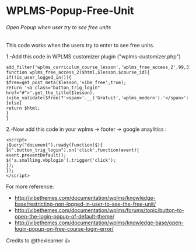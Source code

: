 # WPLMS-Popup-Free-Unit
###### Open Popup when user try to see free units
This code works when the users try to enter to see free units.

1.-Add this code in WPLMS customizer plugin ("wplms-customizer.php")

```
add_filter('wplms_curriculum_course_lesson','wplms_free_access_2',99,3);
function wplms_free_access_2($html,$lesson,$course_id){
if(!is_user_logged_in()){
$free=get_post_meta($lesson,'vibe_free',true);
return '<a class="button_trig_login" href="#">'.get_the_title($lesson).(vibe_validate($free)?'<span>'.__('Gratuit','wplms_modern').'</span>':'').'</a>';
}else{
return $html;
}
}
```
2.-Now add this code in your wplms -> footer -> google anaylitics :
```
<script>
jQuery("document").ready(function($){
$(".button_trig_login").on('click',function(event){
event.preventDefault();
$('a.smallimg.vbplogin').trigger('click');
});
});
</script>
```

For more reference:
- http://vibethemes.com/documentation/wplms/knowledge-base/restricting-non-logged-in-user-to-see-the-free-unit/
- http://vibethemes.com/documentation/wplms/forums/topic/button-to-open-the-login-popup-of-default-theme/
- http://vibethemes.com/documentation/wplms/knowledge-base/open-login-popup-on-free-course-login-error/

Credits to @thexlearner :+1:
